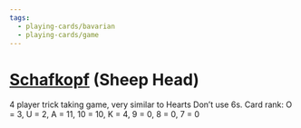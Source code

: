 ```yaml
---
tags:
  - playing-cards/bavarian
  - playing-cards/game
---
```

# [Schafkopf](https://en.wikipedia.org/wiki/Schafkopf) (Sheep Head)
4 player trick taking game, very similar to Hearts
Don’t use 6s.
Card rank: O = 3, U = 2, A = 11, 10 = 10, K = 4, 9 = 0, 8 = 0, 7 = 0